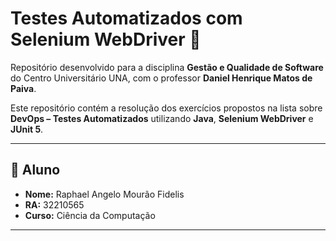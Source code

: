 # Testes Automatizados com Selenium WebDriver 🚀

Repositório desenvolvido para a disciplina **Gestão e Qualidade de Software** do Centro Universitário UNA, com o professor **Daniel Henrique Matos de Paiva**.

Este repositório contém a resolução dos exercícios propostos na lista sobre **DevOps – Testes Automatizados** utilizando **Java**, **Selenium WebDriver** e **JUnit 5**.

---

## 👤 Aluno

- **Nome:** Raphael Angelo Mourão Fidelis  
- **RA:** 32210565  
- **Curso:** Ciência da Computação 
---

